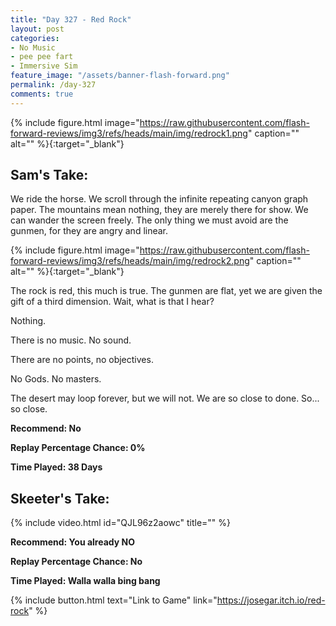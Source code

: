 ```yaml
---
title: "Day 327 - Red Rock"
layout: post
categories:
- No Music
- pee pee fart
- Immersive Sim
feature_image: "/assets/banner-flash-forward.png"
permalink: /day-327
comments: true
---
```


{% include figure.html image="https://raw.githubusercontent.com/flash-forward-reviews/img3/refs/heads/main/img/redrock1.png" caption="" alt="" %}{:target="_blank"}
 
## Sam's Take:

We ride the horse. We scroll through the infinite repeating canyon graph paper. The mountains mean nothing, they are merely there for show. We can wander the screen freely. The only thing we must avoid are the gunmen, for they are angry and linear.

{% include figure.html image="https://raw.githubusercontent.com/flash-forward-reviews/img3/refs/heads/main/img/redrock2.png" caption="" alt="" %}{:target="_blank"}

The rock is red, this much is true. The gunmen are flat, yet we are given the gift of a third dimension. Wait, what is that I hear?

Nothing.

There is no music. No sound.

There are no points, no objectives.

No Gods. No masters.

The desert may loop forever, but we will not. We are so close to done. So... so close.

**Recommend: No**

**Replay Percentage Chance: 0%**

**Time Played: 38 Days**

## Skeeter's Take:

{% include video.html id="QJL96z2aowc" title="" %}

**Recommend: You already NO**

**Replay Percentage Chance: No**

**Time Played: Walla walla bing bang**

{% include button.html text="Link to Game" link="https://josegar.itch.io/red-rock" %}